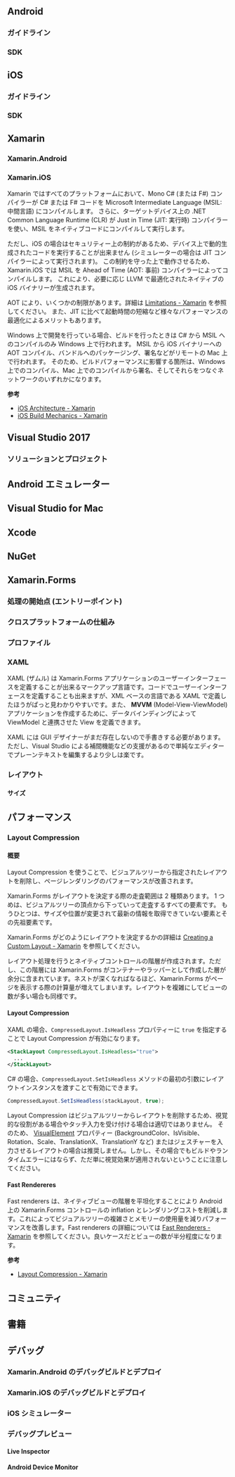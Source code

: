 Android
---

### ガイドライン

### SDK

iOS
---

### ガイドライン

### SDK

Xamarin
---

### Xamarin.Android

### Xamarin.iOS

Xamarin ではすべてのプラットフォームにおいて、Mono C# (または F#) コンパイラーが C# または F# コードを Microsoft Intermediate Language (MSIL: 中間言語) にコンパイルします。
さらに、ターゲットデバイス上の .NET Common Language Runtime (CLR) が Just in Time (JIT: 実行時) コンパイラーを使い、MSIL をネイティブコードにコンパイルして実行します。

ただし、iOS の場合はセキュリティー上の制約があるため、デバイス上で動的生成されたコードを実行することが出来ません (シミュレーターの場合は JIT コンパイラーによって実行されます)。
この制約を守った上で動作させるため、Xamarin.iOS では MSIL を Ahead of Time (AOT: 事前) コンパイラーによってコンパイルします。
これにより、必要に応じ LLVM で最適化されたネイティブの iOS バイナリーが生成されます。

AOT により、いくつかの制限があります。詳細は [Limitations - Xamarin](https://developer.xamarin.com/guides/ios/advanced_topics/limitations/) を参照してください。
また、JIT に比べて起動時間の短縮など様々なパフォーマンスの最適化によるメリットもあります。

Windows 上で開発を行っている場合、ビルドを行ったときは C# から MSIL へのコンパイルのみ Windows 上で行われます。
MSIL から iOS バイナリーへの AOT コンパイル、バンドルへのパッケージング、署名などがリモートの Mac 上で行われます。
そのため、ビルドパフォーマンスに影響する箇所は、Windows 上でのコンパイル、Mac 上でのコンパイルから署名、そしてそれらをつなぐネットワークのいずれかになります。

**参考**

* [iOS Architecture - Xamarin](https://developer.xamarin.com/guides/ios/under_the_hood/architecture/)
* [iOS Build Mechanics - Xamarin](https://developer.xamarin.com/guides/ios/advanced_topics/ios-build-mechanics/)

Visual Studio 2017
---

### ソリューションとプロジェクト

Android エミュレーター
---

Visual Studio for Mac
---

Xcode
---


NuGet
---

Xamarin.Forms
---

### 処理の開始点 (エントリーポイント)

### クロスプラットフォームの仕組み

### プロファイル

### XAML

XAML (ザムル) は Xamarin.Forms アプリケーションのユーザーインターフェースを定義することが出来るマークアップ言語です。コードでユーザーインターフェースを定義することも出来ますが、XML ベースの言語である XAML で定義したほうがぱっと見わかりやすいです。また、 **MVVM** (Model-View-ViewModel) アプリケーションを作成するために、データバインディングによって ViewModel と連携させた View を定義できます。

XAML には GUI デザイナーがまだ存在しないので手書きする必要があります。ただし、Visual Studio による補間機能などの支援があるので単純なエディターでプレーンテキストを編集するより少しは楽です。

### レイアウト

#### サイズ

パフォーマンス
---

### Layout Compression

#### 概要

Layout Compression を使うことで、ビジュアルツリーから指定されたレイアウトを削除し、ページレンダリングのパフォーマンスが改善されます。

Xamarin.Forms がレイアウトを決定する際の走査範囲は 2 種類あります。
1 つめは、ビジュアルツリーの頂点から下っていって走査するすべての要素です。
もうひとつは、サイズや位置が変更されて最新の情報を取得できていない要素とその先祖要素です。

Xamarin.Forms がどのようにレイアウトを決定するかの詳細は [Creating a Custom Layout - Xamarin](https://developer.xamarin.com/guides/xamarin-forms/user-interface/layouts/custom/) を参照してください。

レイアウト処理を行うとネイティブコントロールの階層が作成されます。ただし、この階層には Xamarin.Forms がコンテナーやラッパーとして作成した層が余分に含まれています。ネストが深くなればなるほど、Xamarin.Forms がページを表示する際の計算量が増えてしまいます。レイアウトを複雑にしてビューの数が多い場合も同様です。

#### Layout Compression

XAML の場合、`CompressedLayout.IsHeadless` プロパティーに `true` を指定することで Layout Compression が有効になります。

```xml
<StackLayout CompressedLayout.IsHeadless="true">
  ...
</StackLayout>
```

C# の場合、`CompressedLayout.SetIsHeadless` メソッドの最初の引数にレイアウトインスタンスを渡すことで有効にできます。

```csharp
CompressedLayout.SetIsHeadless(stackLayout, true);
```

Layout Compression はビジュアルツリーからレイアウトを削除するため、視覚的な役割がある場合やタッチ入力を受け付ける場合は適切ではありません。
そのため、 [VisualElement](https://developer.xamarin.com/api/type/Xamarin.Forms.VisualElement/) プロパティー (BackgroundColor、IsVisible、Rotation、Scale、TranslationX、TranslationY など) またはジェスチャーを入力させるレイアウトの場合は推奨しません。しかし、その場合でもビルドやランタイムエラーにはならず、ただ単に視覚効果が適用されないということに注意してください。

#### Fast Rendereres

Fast renderers は、ネイティブビューの階層を平坦化することにより Android 上の Xamarin.Forms コントロールの inflation とレンダリングコストを削減します。これによってビジュアルツリーの複雑さとメモリーの使用量を減りパフォーマンスを改善します。Fast renderers の詳細については [Fast Renderers - Xamarin](https://developer.xamarin.com/guides/xamarin-forms/under-the-hood/fast-renderers/) を参照してください。良いケースだとビューの数が半分程度になります。

**参考**

* [Layout Compression - Xamarin](https://developer.xamarin.com/guides/xamarin-forms/user-interface/layouts/layout-compression/)

コミュニティ
---

書籍
---

デバッグ
---

### Xamarin.Android のデバッグビルドとデプロイ

### Xamarin.iOS のデバッグビルドとデプロイ

### iOS シミュレーター

### デバッグプレビュー

#### Live Inspector

#### Android Device Monitor
